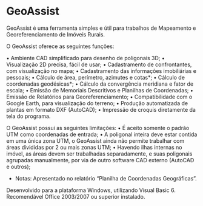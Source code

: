 GeoAssist
=========

GeoAssist é uma ferramenta simples e útil para trabalhos de Mapeamento e Georeferenciamento de Imóveis Rurais.

O GeoAssist oferece as seguintes funções:

• Ambiente CAD simplificado para desenho de poligonais 3D;
• Visualização 2D precisa, fácil de usar;
• Cadastramento de confrontantes, com visualização no mapa;
• Cadastramento das informações imobiliárias e pessoais;
• Cálculo de área, perímetro, azimutes e cotas*;
• Cálculo de coordenadas geodésicas*;
• Cálculo da convergência meridiana e fator de escala;
• Emissão de Memoriais Descritivos e Planilhas de Coordenadas;
• Emissão de Relatórios para Georeferenciamento;
• Compatibilidade com o Google Earth, para visualização do terreno;
• Produção automatizada de plantas em formato DXF (AutoCAD);
• Impressão de croquis diretamente da tela do programa.

O GeoAssist possui as seguintes limitações:
• É aceito somente o padrão UTM como coordenadas de entrada;
• A poligonal inteira deve estar contida em uma única zona UTM, o
  GeoAssist ainda não permite trabalhar com áreas divididas por 2 ou
  mais zonas UTM;
• Havendo ilhas internas no imóvel, as áreas devem ser trabalhadas
  separadamente, e suas poligonais agrupadas manualmente, por via
  de outro software CAD externo (AutoCAD e outros);


* Notas: Apresentado no relatório “Planilha de Coordenadas Geográficas”.



Desenvolvido para a plataforma Windows, utilizando Visual Basic 6.
Recomendável Office 2003/2007 ou superior instalado.
